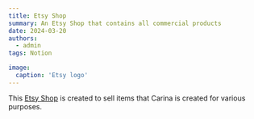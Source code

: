```yaml
---
title: Etsy Shop
summary: An Etsy Shop that contains all commercial products
date: 2024-03-20
authors:
  - admin
tags: Notion

image:
  caption: 'Etsy logo'  
---
```


This [Etsy Shop](https://www.etsy.com/nz/shop/Cococatty?ref=profile_header) is created to sell items that Carina is created for various purposes.

